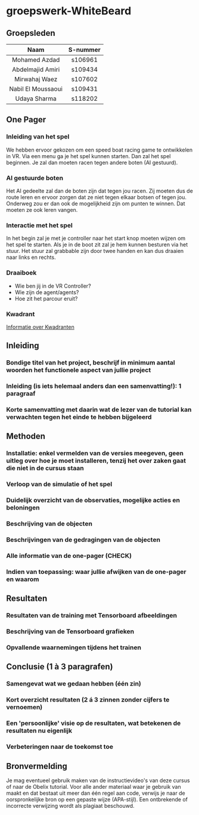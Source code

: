 # groepswerk-WhiteBeard

## Groepsleden

| Naam | S-nummer |
| :---: | :---: |
| Mohamed Azdad | s106961 |
| Abdelmajid Amiri | s109434 |
| Mirwahaj Waez | s107602 |
| Nabil El Moussaoui | s109431 |
| Udaya Sharma | s118202 |

## One Pager

### Inleiding van het spel

We hebben ervoor gekozen om een speed boat racing game te ontwikkelen in VR. Via een menu ga je het spel kunnen starten. Dan zal het spel beginnen. Je zal dan moeten racen tegen andere boten (AI gestuurd). 

### AI gestuurde boten

Het AI gedeelte zal dan de boten zijn dat tegen jou racen. Zij moeten dus de route leren en ervoor zorgen dat ze niet tegen elkaar botsen of tegen jou. Onderweg zou er dan ook de mogelijkheid zijn om punten te winnen. Dat moeten ze ook leren vangen. 

### Interactie met het spel

In het begin zal je met je controller naar het start knop moeten wijzen om het spel te starten. Als je in de boot zit zal je hem kunnen besturen via het stuur. Het stuur zal grabbable zijn door twee handen en kan dus draaien naar links en rechts.

### Draaiboek

- Wie ben jij in de VR Controller?
- Wie zijn de agent/agents?
- Hoe zit het parcour eruit?

### Kwadrant
[Informatie over Kwadranten](https://www.cuemath.com/geometry/quadrant/)

## Inleiding
### Bondige titel van het project, beschrijf in minimum aantal woorden het functionele aspect van jullie project
### Inleiding (is iets helemaal anders dan een samenvatting!): 1 paragraaf
### Korte samenvatting met daarin wat de lezer van de tutorial kan verwachten tegen het einde te hebben bijgeleerd

## Methoden
### Installatie: enkel vermelden van de versies meegeven, geen uitleg over hoe je moet installeren, tenzij het over zaken gaat die niet in de cursus staan
### Verloop van de simulatie of het spel
### Duidelijk overzicht van de observaties, mogelijke acties en beloningen
### Beschrijving van de objecten
### Beschrijvingen van de gedragingen van de objecten
### Alle informatie van de one-pager (CHECK)
### Indien van toepassing: waar jullie afwijken van de one-pager en waarom

## Resultaten
### Resultaten van de training met Tensorboard afbeeldingen
### Beschrijving van de Tensorboard grafieken
### Opvallende waarnemingen tijdens het trainen 

## Conclusie (1 à 3 paragrafen)

### Samengevat wat we gedaan hebben (één zin)
### Kort overzicht resultaten (2 á 3 zinnen zonder cijfers te vernoemen)
### Een 'persoonlijke' visie op de resultaten, wat betekenen de resultaten nu eigenlijk
### Verbeteringen naar de toekomst toe

## Bronvermelding
Je mag eventueel gebruik maken van de instructievideo's van deze cursus of naar de Obelix tutorial. Voor alle ander materiaal waar je gebruik van maakt en dat bestaat uit meer dan één regel aan code, verwijs je naar de oorspronkelijke bron op een gepaste wijze (APA-stijl). Een ontbrekende of incorrecte verwijzing wordt als plagiaat beschouwd.
